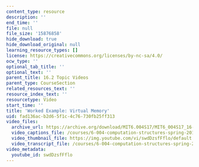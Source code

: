 ```yaml
---
content_type: resource
description: ''
end_time: ''
file: null
file_size: '15876858'
hide_download: true
hide_download_original: null
learning_resource_types: []
license: https://creativecommons.org/licenses/by-nc-sa/4.0/
ocw_type: ''
optional_tab_title: ''
optional_text: ''
parent_title: 16.2 Topic Videos
parent_type: CourseSection
related_resources_text: ''
resource_index_text: ''
resourcetype: Video
start_time: ''
title: 'Worked Example: Virtual Memory'
uid: fad136ac-b2d6-5f1c-4c76-730fb25ff313
video_files:
  archive_url: https://archive.org/download/MIT6.004S17/MIT6_004S17_16-02-07-01_300k.mp4
  video_captions_file: /courses/6-004-computation-structures-spring-2017/3450a8da70015fc79f45fdbb49086026_swdDzsfFflo.vtt
  video_thumbnail_file: https://img.youtube.com/vi/swdDzsfFflo/default.jpg
  video_transcript_file: /courses/6-004-computation-structures-spring-2017/91673ede8363fe7c9e399bc3fdb87117_swdDzsfFflo.pdf
video_metadata:
  youtube_id: swdDzsfFflo
---
```

